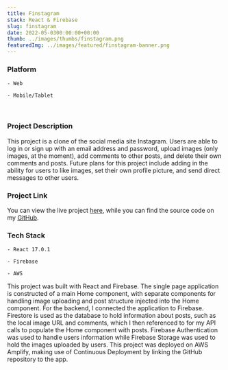 ```yaml
---
title: Finstagram
stack: React & Firebase
slug: finstagram
date: 2022-05-0300:00:00+00:00
thumb: ../images/thumbs/finstagram.png
featuredImg: ../images/featured/finstagram-banner.png
---
```


### Platform

    - Web

    - Mobile/Tablet

<br />

### Project Description

This project is a clone of the social media site Instagram. Users are able to log in or sign up with an email address and password, upload images (only images, at the moment), add comments to other posts, and delete their own comments and posts. Future plans for this project include adding in the ability for users to like images, set their own profile picture, and send direct messages to other users.

### Project Link

You can view the live project [here](https://main.dilgl5julaohu.amplifyapp.com), while you can find the source code on my [GitHub](https://github.com/PaulBrasfield/finstagram).

### Tech Stack

    - React 17.0.1

    - Firebase

    - AWS

This project was built with React and Firebase. The single page application is constructed of a main Home component, with separate components for handling image uploading and post structure injected into the Home component. For the backend, I connected the application to Firebase. Firestore is used as the database to hold information about posts, such as the local image URL and comments, which I then referenced to for my API calls to populate the Home component with posts. Firebase Authentication was used to handle users information while Firebase Storage was used to hold the images uploaded by users. This project was deployed on AWS Amplify, making use of Continuous Deployment by linking the GitHub repository to the app.
